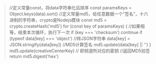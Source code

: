 >//定义常量const，将data字符串化后排序
const paramsKeys = Object.keys(data).sort()
//定义常量md5，给任意数据一个“签名”，十六进制的字符串，crypto是Nodejs模块
const md5 = crypto.createHash('md5')
for (const key of paramsKeys) {
  //如果相等，结束本次循环，执行下一次
  if (key === 'checksum') continue
  if (typeof data[key] === 'object') 
  //转JSON字符串
  data[key] = JSON.stringify(data[key])
  //MD5计算签名
  md5.update(data[key] || '')
}
md5.update(creativeCenterKey)  // 即频道所对应的密钥
//返回MD5验签
return md5.digest('hex')
